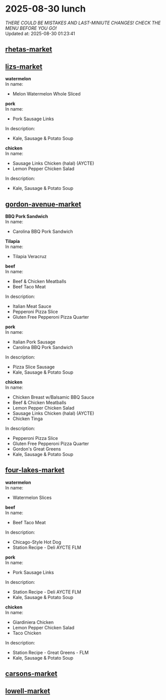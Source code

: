 # 2025-08-30 lunch  
*THERE COULD BE MISTAKES AND LAST-MINIUTE CHANGES! CHECK THE MENU BEFORE YOU GO!*  
Updated at: 2025-08-30 01:23:41  
## [rhetas-market](https://wisc-housingdining.nutrislice.com/menu/rhetas-market/lunch/2025-08-30)  
## [lizs-market](https://wisc-housingdining.nutrislice.com/menu/lizs-market/lunch/2025-08-30)  
**watermelon**  
In name:   
 - Melon Watermelon Whole Sliced  
  
**pork**  
In name:   
 - Pork Sausage Links  
  
In description:   
 - Kale, Sausage & Potato Soup  
  
**chicken**  
In name:   
 - Sausage Links Chicken (halal) (AYCTE)  
 - Lemon Pepper Chicken Salad  
  
In description:   
 - Kale, Sausage & Potato Soup  
  
## [gordon-avenue-market](https://wisc-housingdining.nutrislice.com/menu/gordon-avenue-market/lunch/2025-08-30)  
**BBQ Pork Sandwich**  
In name:   
 - Carolina BBQ Pork Sandwich  
  
**Tilapia**  
In name:   
 - Tilapia Veracruz  
  
**beef**  
In name:   
 - Beef & Chicken Meatballs  
 - Beef Taco Meat  
  
In description:   
 - Italian Meat Sauce  
 - Pepperoni Pizza Slice  
 - Gluten Free Pepperoni Pizza Quarter  
  
**pork**  
In name:   
 - Italian Pork Sausage  
 - Carolina BBQ Pork Sandwich  
  
In description:   
 - Pizza Slice Sausage  
 - Kale, Sausage & Potato Soup  
  
**chicken**  
In name:   
 - Chicken Breast w/Balsamic BBQ Sauce  
 - Beef & Chicken Meatballs  
 - Lemon Pepper Chicken Salad  
 - Sausage Links Chicken (halal) (AYCTE)  
 - Chicken Tinga  
  
In description:   
 - Pepperoni Pizza Slice  
 - Gluten Free Pepperoni Pizza Quarter  
 - Gordon's Great Greens  
 - Kale, Sausage & Potato Soup  
  
## [four-lakes-market](https://wisc-housingdining.nutrislice.com/menu/four-lakes-market/lunch/2025-08-30)  
**watermelon**  
In name:   
 - Watermelon Slices  
  
**beef**  
In name:   
 - Beef Taco Meat  
  
In description:   
 - Chicago-Style Hot Dog  
 - Station Recipe - Deli  AYCTE FLM  
  
**pork**  
In name:   
 - Pork Sausage Links  
  
In description:   
 - Station Recipe - Deli  AYCTE FLM  
 - Kale, Sausage & Potato Soup  
  
**chicken**  
In name:   
 - Giardiniera Chicken  
 - Lemon Pepper Chicken Salad  
 - Taco Chicken  
  
In description:   
 - Station Recipe - Great Greens - FLM  
 - Kale, Sausage & Potato Soup  
  
## [carsons-market](https://wisc-housingdining.nutrislice.com/menu/carsons-market/lunch/2025-08-30)  
## [lowell-market](https://wisc-housingdining.nutrislice.com/menu/lowell-market/lunch/2025-08-30)  
  
